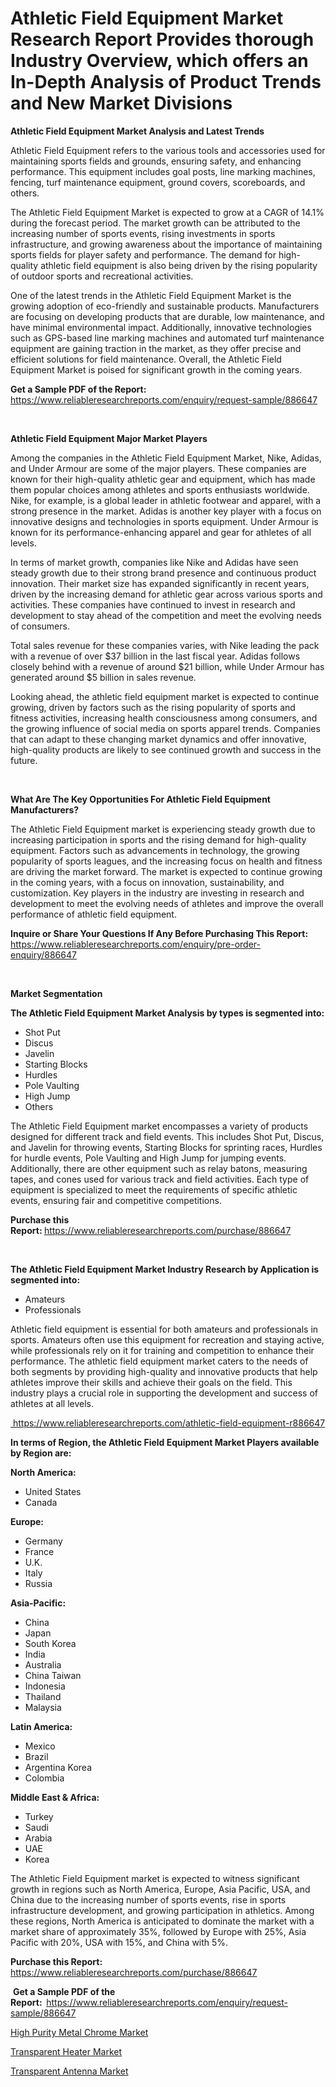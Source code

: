 <p><h1>Athletic Field Equipment Market Research Report Provides thorough Industry Overview, which offers an In-Depth Analysis of Product Trends and New Market Divisions</h1></p><p><strong>Athletic Field Equipment Market Analysis and Latest Trends</strong></p>
<p><p>Athletic Field Equipment refers to the various tools and accessories used for maintaining sports fields and grounds, ensuring safety, and enhancing performance. This equipment includes goal posts, line marking machines, fencing, turf maintenance equipment, ground covers, scoreboards, and others.</p><p>The Athletic Field Equipment Market is expected to grow at a CAGR of 14.1% during the forecast period. The market growth can be attributed to the increasing number of sports events, rising investments in sports infrastructure, and growing awareness about the importance of maintaining sports fields for player safety and performance. The demand for high-quality athletic field equipment is also being driven by the rising popularity of outdoor sports and recreational activities.</p><p>One of the latest trends in the Athletic Field Equipment Market is the growing adoption of eco-friendly and sustainable products. Manufacturers are focusing on developing products that are durable, low maintenance, and have minimal environmental impact. Additionally, innovative technologies such as GPS-based line marking machines and automated turf maintenance equipment are gaining traction in the market, as they offer precise and efficient solutions for field maintenance. Overall, the Athletic Field Equipment Market is poised for significant growth in the coming years.</p></p>
<p><strong>Get a Sample PDF of the Report:&nbsp;</strong> <a href="https://www.reliableresearchreports.com/enquiry/request-sample/886647">https://www.reliableresearchreports.com/enquiry/request-sample/886647</a></p>
<p>&nbsp;</p>
<p><strong>Athletic Field Equipment Major Market Players</strong></p>
<p><p>Among the companies in the Athletic Field Equipment Market, Nike, Adidas, and Under Armour are some of the major players. These companies are known for their high-quality athletic gear and equipment, which has made them popular choices among athletes and sports enthusiasts worldwide. Nike, for example, is a global leader in athletic footwear and apparel, with a strong presence in the market. Adidas is another key player with a focus on innovative designs and technologies in sports equipment. Under Armour is known for its performance-enhancing apparel and gear for athletes of all levels.</p><p>In terms of market growth, companies like Nike and Adidas have seen steady growth due to their strong brand presence and continuous product innovation. Their market size has expanded significantly in recent years, driven by the increasing demand for athletic gear across various sports and activities. These companies have continued to invest in research and development to stay ahead of the competition and meet the evolving needs of consumers.</p><p>Total sales revenue for these companies varies, with Nike leading the pack with a revenue of over $37 billion in the last fiscal year. Adidas follows closely behind with a revenue of around $21 billion, while Under Armour has generated around $5 billion in sales revenue.</p><p>Looking ahead, the athletic field equipment market is expected to continue growing, driven by factors such as the rising popularity of sports and fitness activities, increasing health consciousness among consumers, and the growing influence of social media on sports apparel trends. Companies that can adapt to these changing market dynamics and offer innovative, high-quality products are likely to see continued growth and success in the future.</p></p>
<p>&nbsp;</p>
<p><strong>What Are The Key Opportunities For Athletic Field Equipment Manufacturers?</strong></p>
<p><p>The Athletic Field Equipment market is experiencing steady growth due to increasing participation in sports and the rising demand for high-quality equipment. Factors such as advancements in technology, the growing popularity of sports leagues, and the increasing focus on health and fitness are driving the market forward. The market is expected to continue growing in the coming years, with a focus on innovation, sustainability, and customization. Key players in the industry are investing in research and development to meet the evolving needs of athletes and improve the overall performance of athletic field equipment.</p></p>
<p><strong>Inquire or Share Your Questions If Any Before Purchasing This Report:</strong> <a href="https://www.reliableresearchreports.com/enquiry/pre-order-enquiry/886647">https://www.reliableresearchreports.com/enquiry/pre-order-enquiry/886647</a></p>
<p>&nbsp;</p>
<p><strong>Market Segmentation</strong></p>
<p><strong>The Athletic Field Equipment Market Analysis by types is segmented into:</strong></p>
<p><ul><li>Shot Put</li><li>Discus</li><li>Javelin</li><li>Starting Blocks</li><li>Hurdles</li><li>Pole Vaulting</li><li>High Jump</li><li>Others</li></ul></p>
<p><p>The Athletic Field Equipment market encompasses a variety of products designed for different track and field events. This includes Shot Put, Discus, and Javelin for throwing events, Starting Blocks for sprinting races, Hurdles for hurdle events, Pole Vaulting and High Jump for jumping events. Additionally, there are other equipment such as relay batons, measuring tapes, and cones used for various track and field activities. Each type of equipment is specialized to meet the requirements of specific athletic events, ensuring fair and competitive competitions.</p></p>
<p><strong>Purchase this Report:&nbsp;</strong><a href="https://www.reliableresearchreports.com/purchase/886647">https://www.reliableresearchreports.com/purchase/886647</a></p>
<p>&nbsp;</p>
<p><strong>The Athletic Field Equipment Market Industry Research by Application is segmented into:</strong></p>
<p><ul><li>Amateurs</li><li>Professionals</li></ul></p>
<p><p>Athletic field equipment is essential for both amateurs and professionals in sports. Amateurs often use this equipment for recreation and staying active, while professionals rely on it for training and competition to enhance their performance. The athletic field equipment market caters to the needs of both segments by providing high-quality and innovative products that help athletes improve their skills and achieve their goals on the field. This industry plays a crucial role in supporting the development and success of athletes at all levels.</p></p>
<p><a href="https://www.reliableresearchreports.com/athletic-field-equipment-r886647">&nbsp;https://www.reliableresearchreports.com/athletic-field-equipment-r886647</a></p>
<p><strong>In terms of Region, the Athletic Field Equipment Market Players available by Region are:</strong></p>
<p>
    <p> <strong> North America: </strong>
        <ul>
            <li>United States</li>
            <li>Canada</li>
        </ul>
        </p> 
    <p> <strong> Europe: </strong>
        <ul>
            <li>Germany</li>
            <li>France</li>
            <li>U.K.</li>
            <li>Italy</li>
            <li>Russia</li>
        </ul>
        </p> 
    <p> <strong> Asia-Pacific: </strong>
        <ul>
            <li>China</li>
            <li>Japan</li>
            <li>South Korea</li>
            <li>India</li>
            <li>Australia</li>
            <li>China Taiwan</li>
            <li>Indonesia</li>
            <li>Thailand</li>
            <li>Malaysia</li>
        </ul>
        </p> 
    <p> <strong> Latin America: </strong>
        <ul>
            <li>Mexico</li>
            <li>Brazil</li>
            <li>Argentina Korea</li>
            <li>Colombia</li>
        </ul>
        </p> 
    <p> <strong> Middle East & Africa: </strong>
        <ul>
            <li>Turkey</li>
            <li>Saudi</li>
            <li>Arabia</li>
            <li>UAE</li>
            <li>Korea</li>
        </ul>
    </p>
    </p>
<p><p>The Athletic Field Equipment market is expected to witness significant growth in regions such as North America, Europe, Asia Pacific, USA, and China due to the increasing number of sports events, rise in sports infrastructure development, and growing participation in athletics. Among these regions, North America is anticipated to dominate the market with a market share of approximately 35%, followed by Europe with 25%, Asia Pacific with 20%, USA with 15%, and China with 5%.</p></p>
<p><strong>Purchase this Report: </strong><a href="https://www.reliableresearchreports.com/purchase/886647">https://www.reliableresearchreports.com/purchase/886647</a></p>
<p>&nbsp;<strong>Get a Sample PDF of the Report:&nbsp;&nbsp;</strong><a href="https://www.reliableresearchreports.com/enquiry/request-sample/886647">https://www.reliableresearchreports.com/enquiry/request-sample/886647</a></p>
<p><strong></strong></p>
<p><p><a href="https://issuu.com/reportprime-2/docs/high-purity-metal-chrome-market-size-2030.pptx">High Purity Metal Chrome Market</a></p><p><a href="https://github.com/trameciabutler45/Market-Research-Report-List-1/blob/main/transparent-heater-market.md">Transparent Heater Market</a></p><p><a href="https://github.com/avakerr6577/Market-Research-Report-List-1/blob/main/transparent-antenna-market.md">Transparent Antenna Market</a></p></p>